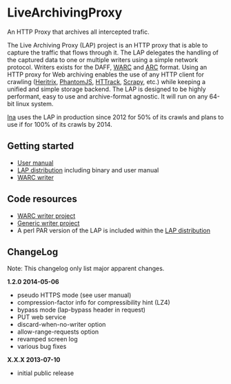 LiveArchivingProxy
==================

An HTTP Proxy that archives all intercepted trafic.

The Live Archiving Proxy (LAP) project is an HTTP proxy that is able to capture the traffic that flows through it. 
The LAP delegates the handling of the captured data to one or multiple writers using a simple network protocol. 
Writers exists for the DAFF, [WARC](http://www.digitalpreservation.gov/formats/fdd/fdd000236.shtml) and [ARC](http://www.digitalpreservation.gov/formats/fdd/fdd000235.shtml) format.
Using an HTTP proxy for Web archiving enables the use of any HTTP client for crawling ([Heritrix](http://github.com/internetarchive/heritrix3),
[PhantomJS](http://phantomjs.org/), [HTTrack](http://www.httrack.com/), [Scrapy](http://scrapy.org/), etc.) while keeping a unified and simple storage backend. 
The LAP is designed to be highly performant, easy to use and archive-format agnostic. It will run on any 64-bit linux system.

[Ina](http://www.ina.fr) uses the LAP in production since 2012 for 50% of its crawls and plans to use if for 100% of its crawls by 2014.


Getting started
---------------

 * [User manual](https://docs.google.com/document/d/1yHyFjCy3RpGkX9ld6h5uWhQ6ydtgLx5dAelJyPnzrX4/edit?pli=1&rm=demo)
 * [LAP distribution](https://github.com/INA-DLWeb/LiveArchivingProxy/releases/download/v1.2.0/lap-1.2.0.tar.gz) including binary and user manual
 * [WARC writer](https://bitbucket.org/nclarkekb/lap-writer-warc/downloads/lap-writer-warc-1.0-SNAPSHOT-jar-with-dependencies.jar)

Code resources
--------------
 * [WARC writer project](https://bitbucket.org/nclarkekb/lap-writer-warc/)
 * [Generic writer project](https://oss.sonatype.org/content/repositories/snapshots/fr/ina/dlweb/lap-writer-generic/)
 * A perl PAR version of the LAP is included within the [LAP distribution](https://github.com/INA-DLWeb/LiveArchivingProxy/releases/download/v1.2.0/lap-1.2.0.tar.gz)


ChangeLog
---------
Note: This changelog only list major apparent changes.

**1.2.0  2014-05-06**
* pseudo HTTPS mode (see user manual)
* compression-factor info for compressibility hint (LZ4)
* bypass mode (lap-bypass header in request)
* PUT web service
* discard-when-no-writer option
* allow-range-requests option
* revamped screen log
* various bug fixes

**X.X.X  2013-07-10**
* initial public release
